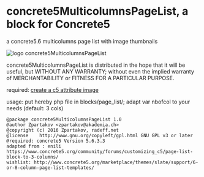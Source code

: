 concrete5MulticolumnsPageList, a block for Concrete5
====================================================
a concrete5.6 multicolumns page list with image thumbnails

![logo concrete5MulticolumnsPageList](http://radeff.net/pics/concrete5MulticolumnsPageList.png)

concrete5MulticolumnsPageList is distributed in the hope that it will be useful, 
but WITHOUT ANY WARRANTY; without even the implied warranty of
MERCHANTABILITY or FITNESS FOR A PARTICULAR PURPOSE.

required: [create a c5 attribute image](http://radeff.red/dokuwiki/info:concrete5:thumbnail_page_list)

usage: put hereby php file in blocks/page_list/; adapt var nbofcol to your needs (default: 3 cols)

```
@package concrete5MulticolumnsPageList 1.0
@author Zpartakov <zpartakov@akademia.ch>
@copyright (c) 2016 Zpartakov, radeff.net
@license    http://www.gnu.org/copyleft/gpl.html GNU GPL v3 or later
@required: concrete5 Version 5.6.3.3
adapted from : enili https://www.concrete5.org/community/forums/customizing_c5/page-list-block-to-3-columns/
wishlist: http://www.concrete5.org/marketplace/themes/slate/support/6-or-8-column-page-list-templates/
```
